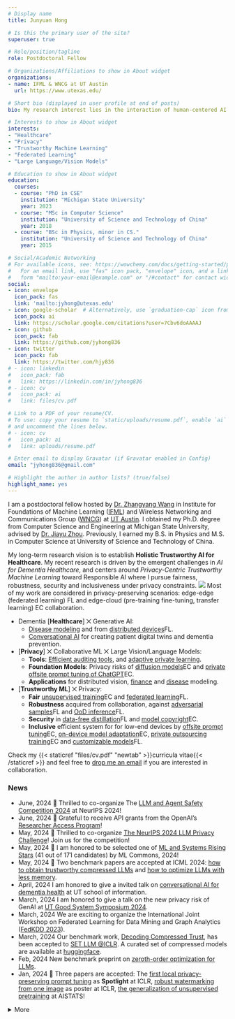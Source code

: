 ```yaml
---
# Display name
title: Junyuan Hong

# Is this the primary user of the site?
superuser: true

# Role/position/tagline
role: Postdoctoral Fellow

# Organizations/Affiliations to show in About widget
organizations:
- name: IFML & WNCG at UT Austin
  url: https://www.utexas.edu/

# Short bio (displayed in user profile at end of posts)
bio: My research interest lies in the interaction of human-centered AI and healthcare.

# Interests to show in About widget
interests:
- "Healthcare"
- "Privacy"
- "Trustworthy Machine Learning"
- "Federated Learning"
- "Large Language/Vision Models"

# Education to show in About widget
education:
  courses:
  - course: "PhD in CSE"
    institution: "Michigan State University"
    year: 2023
  - course: "MSc in Computer Science"
    institution: "University of Science and Technology of China"
    year: 2018
  - course: "BSc in Physics, minor in CS."
    institution: "University of Science and Technology of China"
    year: 2015

# Social/Academic Networking
# For available icons, see: https://wowchemy.com/docs/getting-started/page-builder/#icons
#   For an email link, use "fas" icon pack, "envelope" icon, and a link in the
#   form "mailto:your-email@example.com" or "/#contact" for contact widget.
social:
- icon: envelope
  icon_pack: fas
  link: 'mailto:jyhong@utexas.edu'
- icon: google-scholar  # Alternatively, use `graduation-cap` icon from fas icon_pack
  icon_pack: ai
  link: https://scholar.google.com/citations?user=7Cbv6doAAAAJ
- icon: github
  icon_pack: fab
  link: https://github.com/jyhong836
- icon: twitter
  icon_pack: fab
  link: https://twitter.com/hjy836
# - icon: linkedin
#   icon_pack: fab
#   link: https://linkedin.com/in/jyhong836
# - icon: cv
#   icon_pack: ai
#   link: files/cv.pdf

# Link to a PDF of your resume/CV.
# To use: copy your resume to `static/uploads/resume.pdf`, enable `ai` icons in `params.toml`, 
# and uncomment the lines below.
# - icon: cv
#   icon_pack: ai
#   link: uploads/resume.pdf

# Enter email to display Gravatar (if Gravatar enabled in Config)
email: "jyhong836@gmail.com"

# Highlight the author in author lists? (true/false)
highlight_name: yes
---
```


I am a postdoctoral fellow hosted by [Dr. Zhangyang Wang](https://vita-group.github.io/) in Institute for Foundations of Machine Learning ([IFML](https://www.ifml.institute/)) and Wireless Networking and Communications Group ([WNCG](https://www.ece.utexas.edu/research/groups/wireless-networking-and-communications-group-wncg)) at [UT Austin](https://www.utexas.edu/).
I obtained my Ph.D. degree from Computer Science and Engineering at Michigan State University, advised by [Dr. Jiayu Zhou](https://jiayuzhou.github.io/).
Previously, I earned my B.S. in Physics and M.S. in Computer Science at University of Science and Technology of China.

My long-term research vision is to establish **Holistic Trustworthy AI for Healthcare**.
My recent research is driven by the emergent challenges in *AI for Dementia Healthcare*, and centers around *Privacy-Centric Trustworthy Machine Learning* toward Responsible AI where I pursue fairness, robustness, security and inclusiveness under privacy constraints.
![](img/privacy_trust_ml.png)
Most of my work are considered in privacy-preserving scenarios: edge-edge (federated learning) <span class="badge badge-pill badge-blue">FL</span> and edge-cloud (pre-training fine-tuning, transfer learning) <span class="badge badge-pill badge-organge">EC</span> collaboration.
* Dementia [**Healthcare**] ⨉ Generative AI: 
  * [Disease modeling](/publication/ad2020) and from [distributed devices](/publication/fade2021kdd)<span class="badge badge-pill badge-blue">FL</span>.
  * [Conversational AI](/publication/2024_a_conect) for creating patient digital twins and dementia prevention.
* [**Privacy**] ⨉ Collaborative ML ⨉ Large Vision/Language Models:
  * **Tools**: [Efficient auditing tools](/publication/2023neurips_i2f/), and [adaptive private learning](/publication/learn2protect).
  * **Foundation Models**: Privacy risks of [diffusion models](/publication/2023finetune_privacy/)<span class="badge badge-pill badge-organge">EC</span> and [private offsite prompt tuning of ChatGPT](/publication/2023dp_opt/)<span class="badge badge-pill badge-organge">EC</span>.
  * **Applications** for distributed vision, [finance](/publication/2023_hybrid_fl_fin) and [disease](/publication/fade2021kdd) modeling.
* [**Trustworthy ML**] ⨉ Privacy:
  * **Fair** [unsupervised training](/publication/faircl2022)<span class="badge badge-pill badge-organge">EC</span> and [federated learning](/publication/fade2021kdd)<span class="badge badge-pill badge-blue">FL</span>.
  * **Robustness** acquired from collaboration, against [adversarial samples](/publication/frp2023)<span class="badge badge-pill badge-blue">FL</span> and [OoD inference](/publication/foster2023)<span class="badge badge-pill badge-blue">FL</span>.
  * **Security** in [data-free distillation](/publication/datafree_backdoor2023icml)<span class="badge badge-pill badge-blue">FL</span> and [model copyright](/publication/2023one_image_watermark/)<span class="badge badge-pill badge-organge">EC</span>.
  * **Inclusive** efficient system for for low-end devices by [offsite prompt tuning](/publication/2023dp_opt/)<span class="badge badge-pill badge-organge">EC</span>, [on-device model adaptation](/publication/mecta2023)<span class="badge badge-pill badge-organge">EC</span>, [private outsourcing training](/publication/ecos)<span class="badge badge-pill badge-organge">EC</span> and [customizable models](/publication/split_mix)<span class="badge badge-pill badge-blue">FL</span>.

<!-- **I am on the job market!**  -->
Check my {{< staticref "files/cv.pdf" "newtab" >}}curricula vitae{{< /staticref >}} and feel free to [drop me an email](mailto:jyhong@utexas.edu) if you are interested in collaboration.

### News

<!-- <font size=4> -->
* <span class="badge badge-grey">June, 2024</span> 🏁 Thrilled to co-organize The [LLM and Agent Safety Competition 2024](https://www.llmagentsafetycomp24.com/) at NeurIPS 2024!
* <span class="badge badge-grey">June, 2024</span> 🌟 Grateful to receive API grants from the OpenAI’s [Researcher Access Program](https://openai.com/form/researcher-access-program/)!
* <span class="badge badge-grey">May, 2024</span> 🏁 Thrilled to co-organize [The NeurIPS 2024 LLM Privacy Challenge](https://llm-pc.github.io/)! Join us for the competition!
* <span class="badge badge-grey">May, 2024</span> 🌟 I am honored to be selected one of [ML and Systems Rising Stars](https://mlcommons.org/about-us/programs/) (41 out of 171 candidates) by ML Commons, 2024!
* <span class="badge badge-grey">May, 2024</span> 🎉 Two benchmark papers are accepted at ICML 2024: [how to obtain trustworthy compressed LLMs](https://decoding-comp-trust.github.io/) and [how to optimize LLMs with less memory](/publication/2024_zo_llm/).
* <span class="badge badge-grey">April, 2024</span> I am honored to give a invited talk on [conversational AI for dementia health](/publication/2024_a_conect) at UT school of information.
* <span class="badge badge-grey">March, 2024</span> I am honored to give a talk on the new privacy risk of GenAI at [UT Good System Symposium 2024](https://gssymposium2024.splashthat.com/).
* <span class="badge badge-grey">March, 2024</span> We are exciting to organize the International Joint Workshop on Federated Learning for Data Mining and Graph Analytics ([FedKDD 2023](https://fedkdd.github.io/)).
* <span class="badge badge-grey">March, 2024</span> Our benchmark work, [Decoding Compressed Trust](https://decoding-comp-trust.github.io/), has been accepted to [SET LLM @ICLR](https://set-llm.github.io/). A curated set of compressed models are available at [huggingface](https://huggingface.co/compressed-llm).
* <span class="badge badge-grey">Feb, 2024</span> New benchmark preprint on [zeroth-order optimization for LLMs](/publication/2024_zo_llm/).
* <span class="badge badge-grey">Jan, 2024</span> 🎉 Three papers are accepted: The [first local privacy-preserving prompt tuning](/publication/2023dp_opt/) as **Spotlight** at ICLR, [robust watermarking from one image](/publication/2023one_image_watermark/) as poster at ICLR, [the generalization of unsupervised pretraining](/publication/2024unsupervised_pretrain/) at AISTATS!


<details>
<summary>More</summary>

* <span class="badge badge-grey">Dec, 2023</span> 🍾 Our paper on [amplifying privacy risks via fine-tuning](/publication/2023finetune_privacy) (Shake-To-Leak) is accepted to SaTML.
* <span class="badge badge-grey">Nov, 2023</span> 🏅 Grateful to be selected as [Top Reviewer](https://nips.cc/Conferences/2023/ProgramCommittee#top-reivewers) at NeurIPS 2023.
* <span class="badge badge-grey">Dec, 2023</span> Our new preprint on [private prompt engineering for close-source LLMs](/publication/2023dp_opt/) is online.
* <span class="badge badge-grey">Dec, 2023</span> :airplane: 🎷 I will be at New Orleans for presenting our recent work on [understanding gradient privacy](/publication/2023neurips_i2f/) (NeurIPS'23 ) and [tracking IP leakage in FL](/publication/2023_fl_ip_track/) (NeurIPS-RegML). 
* <span class="badge badge-grey">Nov, 2023</span> 🤖 We are releasing a set of compressed LLMs at [compressed-llm](https://huggingface.co/compressed-llm) for public benchmarks.
* <span class="badge badge-grey">Nov, 2023</span> Our work on [tracking IP leakage in FL](/publication/2023_fl_ip_track/) is accepted to NeurIPS'23 Workshop on Regulated ML (NeurIPS-RegML).
* <span class="badge badge-grey">Sep, 2023</span> Our work on understanding gradient privacy via [inversion influence functions](/publication/2023neurips_i2f/) is accepted to NeurIPS'23.
* <span class="badge badge-grey">Sep, 2023</span> Our new work on [watermarking models using one image](/publication/2023one_image_watermark/) is online.
* <span class="badge badge-grey">August, 2023</span> 👥 We are organizing a KDD workshop on federated learning for distributed data mining ([FL4Data-Mining](https://fl4data-mining.github.io/)) on August 7th at Long Beach🌴.
* <span class="badge badge-grey">July, 2023</span> I am going to travel for ICML 2023 at Hawaii 🌺. Come and talk to me about [data-free backdoor](/publication/datafree_backdoor2023icml/)!
* <span class="badge badge-grey">July, 2023</span> 🏅 Honored to receive Research Enhancement Award for organizing FL4DataMining workshop! Thank you to MSU Graduate School!
* <span class="badge badge-grey">July, 2023</span> 🎓 I successfully defended my thesis. Many thanks to my collaborators, advisor and committees.
* <span class="badge badge-grey">May, 2023</span> My new website is online with released [junyuan-academic-theme](https://github.com/jyhong836/junyuan-academic-theme) including many cool new features.
* <span class="badge badge-grey">April, 2023</span> One paper on [data-free backdoor](/publication/datafree_backdoor2023icml/) got accepted to ICML'23.
* <span class="badge badge-grey">March, 2023</span> 🏆 Our ILLIDAN Lab team just won the 3rd place in [the U.S. PETs prize challenge](https://drivendata.co/blog/federated-learning-pets-prize-winners-phases-2-3). Media cover by [The White House](https://www.whitehouse.gov/ostp/news-updates/2023/03/31/us-uk-annouce-winners-innovation-pets-democratic-values/), [MSU EGR news](https://www.egr.msu.edu/news/2023/04/04/privacy-enhancing-research-earns-international-attention) and [MSU Office of Research and Innovation](https://research.msu.edu/news/privacy-enhancing-research-earns-international-attention).
* <span class="badge badge-grey">Jan, 2022</span> Two papers got accepted to ICLR'23: OoD detection by FL (splotlight!), memory-efficient CTA.
* <span class="badge badge-grey">Sep, 2022</span> Our work on federated robustness sharing has been accepted to AAAI'23 (oral).
* <span class="badge badge-grey">Nov, 2022</span> Two papers got accepted to NeurIPS'22: outsourcing training, backdoor defense.
* <span class="badge badge-grey">May, 2022</span> Our work on connection-resilient FL got accepted to ICML'22.
</details>
<!-- </font> -->
